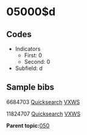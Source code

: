 # 05000$d

## Codes

-   Indicators
    -   First: 0
    -   Second: 0
-   Subfield: d

## Sample bibs

6684703 [Quicksearch](https://search.library.yale.edu/catalog/6684703) [VXWS](http://prodorbis.library.yale.edu:7014/vxws/GetHoldingsService?bibId=6684703)

11824707 [Quicksearch](https://search.library.yale.edu/catalog/11824707) [VXWS](http://prodorbis.library.yale.edu:7014/vxws/GetHoldingsService?bibId=11824707)

**Parent topic:**[050](../../tags/050/050.md)

